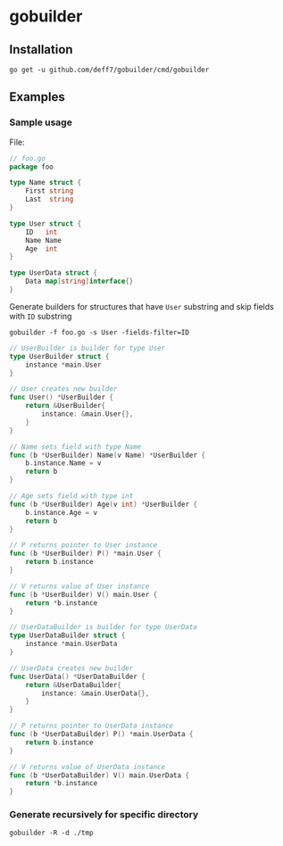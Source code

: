 # gobuilder

## Installation
`go get -u github.com/deff7/gobuilder/cmd/gobuilder`

## Examples

### Sample usage
File:
```go
// foo.go
package foo

type Name struct {
	First string
	Last  string
}

type User struct {
	ID   int
	Name Name
	Age  int
}

type UserData struct {
	Data map[string]interface{}
}
```

Generate builders for structures that have `User` substring and skip fields with `ID` substring

`gobuilder -f foo.go -s User -fields-filter=ID`

```go
// UserBuilder is builder for type User
type UserBuilder struct {
	instance *main.User
}

// User creates new builder
func User() *UserBuilder {
	return &UserBuilder{
		instance: &main.User{},
	}
}

// Name sets field with type Name
func (b *UserBuilder) Name(v Name) *UserBuilder {
	b.instance.Name = v
	return b
}

// Age sets field with type int
func (b *UserBuilder) Age(v int) *UserBuilder {
	b.instance.Age = v
	return b
}

// P returns pointer to User instance
func (b *UserBuilder) P() *main.User {
	return b.instance
}

// V returns value of User instance
func (b *UserBuilder) V() main.User {
	return *b.instance
}

// UserDataBuilder is builder for type UserData
type UserDataBuilder struct {
	instance *main.UserData
}

// UserData creates new builder
func UserData() *UserDataBuilder {
	return &UserDataBuilder{
		instance: &main.UserData{},
	}
}

// P returns pointer to UserData instance
func (b *UserDataBuilder) P() *main.UserData {
	return b.instance
}

// V returns value of UserData instance
func (b *UserDataBuilder) V() main.UserData {
	return *b.instance
}
```

### Generate recursively for specific directory
`gobuilder -R -d ./tmp`
